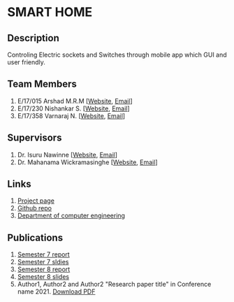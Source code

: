 
[//]: # (Please refer the instructions in below URL for the configurations)
[//]: # (https://projects.ce.pdn.ac.lk/docs/how-to-add-a-project)

# SMART HOME

## Description

Controling Electric sockets and Switches through mobile app which GUI and user friendly.

## Team Members
1. E/17/015 Arshad M.R.M  [[Website](http://www.ce.pdn.ac.lk/e17-batch/), [Email](mailto:e17015@eng.pdn.ac.lk)]
2. E/17/230 Nishankar S. [[Website](http://www.ce.pdn.ac.lk/e17-batch/), [Email](mailto:e17230@eng.pdn.ac.lk)]
3. E/17/358 Varnaraj N. [[Website](http://www.ce.pdn.ac.lk/e17-batch/), [Email](mailto:e17358@eng.pdn.ac.lk)]


## Supervisors
1. Dr. Isuru Nawinne [[Website](http://www.ce.pdn.ac.lk/academic-staff/isuru-nawinne/), [Email](mailto:isurun@eng.pdn.ac.lk)]
2. Dr. Mahanama Wickramasinghe [[Website](http://www.ce.pdn.ac.lk/2021/05/02/dr-mahanama-wickramasinghe/), [Email](mailto:mahanamaw@eng.pdn.ac.lk)]


## Links

1. [Project page](https://cepdnaclk.github.io/e15-4yp-minimal-template)
2. [Github repo](https://github.com/cepdnaclk/e15-4yp-minimal-template)
3. [Department of computer engineering](http://ce.pdn.ac.lk)


## Publications
1. [Semester 7 report](https://cepdnaclk.github.io/e15-4yp-minimal-template)
2. [Semester 7 sldies](https://cepdnaclk.github.io/e15-4yp-minimal-template)
3. [Semester 8 report](https://cepdnaclk.github.io/e15-4yp-minimal-template)
4. [Semester 8 slides](https://cepdnaclk.github.io/e15-4yp-minimal-template)
5. Author1, Author2 and Author2 "Research paper title" in Conference name 2021. [Download PDF ](https://cepdnaclk.github.io/e15-4yp-minimal-template)
